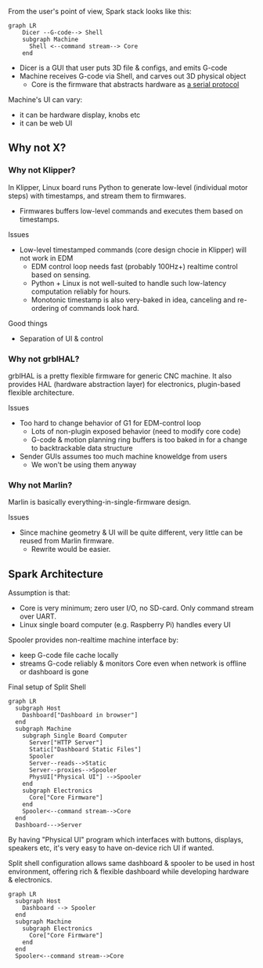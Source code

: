From the user's point of view, Spark stack looks like this:

```mermaid
graph LR
    Dicer --G-code--> Shell
    subgraph Machine
      Shell <--command stream--> Core
    end
```

* Dicer is a GUI that user puts 3D file & configs, and emits G-code
* Machine receives G-code via Shell, and carves out 3D physical object
  * Core is the firmware that abstracts hardware as [a serial protocol](https://github.com/xy-kasumi/Spark-corefw/blob/main/spec/protocol.md)

Machine's UI can vary:
* it can be hardware display, knobs etc
* it can be web UI

## Why not X?

### Why not Klipper?
In Klipper, Linux board runs Python to generate low-level (individual motor steps) with timestamps, and stream them to firmwares.
* Firmwares buffers low-level commands and executes them based on timestamps.

Issues
* Low-level timestamped commands (core design chocie in Klipper) will not work in EDM
  * EDM control loop needs fast (probably 100Hz+) realtime control based on sensing.
  * Python + Linux is not well-suited to handle such low-latency computation reliably for hours.
  * Monotonic timestamp is also very-baked in idea, canceling and re-ordering of commands look hard.

Good things
* Separation of UI & control

### Why not grblHAL?
grblHAL is a pretty flexible firmware for generic CNC machine.
It also provides HAL (hardware abstraction layer) for electronics, plugin-based flexible architecture.

Issues
* Too hard to change behavior of G1 for EDM-control loop
  * Lots of non-plugin exposed behavior (need to modify core code)
  * G-code & motion planning ring buffers is too baked in for a change to backtrackable data structure
* Sender GUIs assumes too much machine knoweldge from users
  * We won't be using them anyway


### Why not Marlin?
Marlin is basically everything-in-single-firmware design.

Issues
* Since machine geometry & UI will be quite different, very little can be reused from Marlin firmware.
  * Rewrite would be easier.


## Spark Architecture
Assumption is that:
* Core is very minimum; zero user I/O, no SD-card. Only command stream over UART.
* Linux single board computer (e.g. Raspberry Pi) handles every UI

Spooler provides non-realtime machine interface by:
* keep G-code file cache locally
* streams G-code reliably & monitors Core even when network is offline or dashboard is gone

Final setup of Split Shell
```mermaid
graph LR
  subgraph Host
    Dashboard["Dashboard in browser"]
  end
  subgraph Machine
    subgraph Single Board Computer
      Server["HTTP Server"]
      Static["Dashboard Static Files"]
      Spooler
      Server--reads-->Static
      Server--proxies-->Spooler
      PhysUI["Physical UI"] -->Spooler
    end
    subgraph Electronics
      Core["Core Firmware"]
    end
    Spooler<--command stream-->Core
  end
  Dashboard--->Server
```

By having "Physical UI" program which interfaces with buttons, displays, speakers etc,
it's very easy to have on-device rich UI if wanted.

Split shell configuration allows same dashboard & spooler to be used in host environment,
offering rich & flexible dashboard while developing hardware & electronics.
```mermaid
graph LR
  subgraph Host
    Dashboard --> Spooler
  end
  subgraph Machine
    subgraph Electronics
      Core["Core Firmware"]
    end
  end
  Spooler<--command stream-->Core
```
